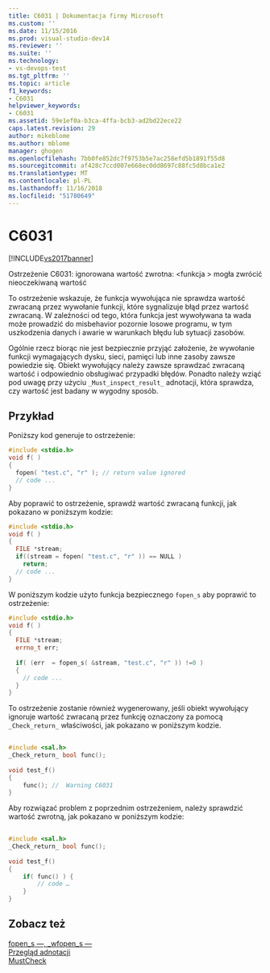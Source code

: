 ```yaml
---
title: C6031 | Dokumentacja firmy Microsoft
ms.custom: ''
ms.date: 11/15/2016
ms.prod: visual-studio-dev14
ms.reviewer: ''
ms.suite: ''
ms.technology:
- vs-devops-test
ms.tgt_pltfrm: ''
ms.topic: article
f1_keywords:
- C6031
helpviewer_keywords:
- C6031
ms.assetid: 59e1ef0a-b3ca-4ffa-bcb3-ad2bd22ece22
caps.latest.revision: 29
author: mikeblome
ms.author: mblome
manager: ghogen
ms.openlocfilehash: 7bb0fe852dc7f9753b5e7ac258efd5b1891f55d8
ms.sourcegitcommit: af428c7ccd007e668ec0dd8697c88fc5d8bca1e2
ms.translationtype: MT
ms.contentlocale: pl-PL
ms.lasthandoff: 11/16/2018
ms.locfileid: "51780649"
---
```

# <a name="c6031"></a>C6031
[!INCLUDE[vs2017banner](../includes/vs2017banner.md)]

Ostrzeżenie C6031: ignorowana wartość zwrotna: \<funkcja > mogła zwrócić nieoczekiwaną wartość  
  
 To ostrzeżenie wskazuje, że funkcja wywołująca nie sprawdza wartość zwracaną przez wywołanie funkcji, które sygnalizuje błąd przez wartość zwracaną. W zależności od tego, która funkcja jest wywoływana ta wada może prowadzić do misbehavior pozornie losowe programu, w tym uszkodzenia danych i awarie w warunkach błędu lub sytuacji zasobów.  
  
 Ogólnie rzecz biorąc nie jest bezpiecznie przyjąć założenie, że wywołanie funkcji wymagających dysku, sieci, pamięci lub inne zasoby zawsze powiedzie się. Obiekt wywołujący należy zawsze sprawdzać zwracaną wartość i odpowiednio obsługiwać przypadki błędów. Ponadto należy wziąć pod uwagę przy użyciu `_Must_inspect_result_` adnotacji, która sprawdza, czy wartość jest badany w wygodny sposób.  
  
## <a name="example"></a>Przykład  
 Poniższy kod generuje to ostrzeżenie:  
  
```cpp  
#include <stdio.h>  
void f( )  
{  
  fopen( "test.c", "r" ); // return value ignored  
  // code ...  
}  
```  
  
 Aby poprawić to ostrzeżenie, sprawdź wartość zwracaną funkcji, jak pokazano w poniższym kodzie:  
  
```cpp  
#include <stdio.h>  
void f( )  
{  
  FILE *stream;  
  if((stream = fopen( "test.c", "r" )) == NULL )   
    return;  
  // code ...  
}  
```  
  
 W poniższym kodzie użyto funkcja bezpiecznego `fopen_s` aby poprawić to ostrzeżenie:  
  
```cpp  
#include <stdio.h>  
void f( )  
{  
  FILE *stream;  
  errno_t err;  
  
  if( (err  = fopen_s( &stream, "test.c", "r" )) !=0 )  
  {  
    // code ...  
  }  
}  
```  
  
 To ostrzeżenie zostanie również wygenerowany, jeśli obiekt wywołujący ignoruje wartość zwracaną przez funkcję oznaczony za pomocą `_Check_return_` właściwości, jak pokazano w poniższym kodzie.  
  
```cpp  
  
#include <sal.h>  
_Check_return_ bool func();  
  
void test_f()  
{  
    func(); //  Warning C6031  
}  
```  
  
 Aby rozwiązać problem z poprzednim ostrzeżeniem, należy sprawdzić wartość zwrotną, jak pokazano w poniższym kodzie:  
  
```cpp  
  
#include <sal.h>  
_Check_return_ bool func();  
  
void test_f()  
{  
    if( func() ) {  
        // code …  
    }  
}  
```  
  
## <a name="see-also"></a>Zobacz też  
 [fopen_s —, _wfopen_s —](http://msdn.microsoft.com/library/c534857e-39ee-4a3f-bd26-dfe551ac96c3)   
 [Przegląd adnotacji](http://msdn.microsoft.com/en-us/2345380e-2eeb-4107-907f-6e8b809c2643)   
 [MustCheck](http://msdn.microsoft.com/en-us/13c66d75-f1af-4c51-8fbe-029a38af8db0)



